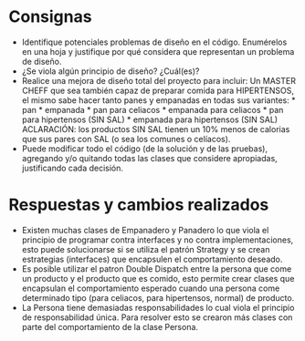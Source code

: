 # Consignas

* Identifique potenciales problemas de diseño en el código. Enumérelos en una hoja y justifique por qué considera que representan un problema de diseño.
* ¿Se viola algún principio de diseño? ¿Cuál(es)?
* Realice una mejora de diseño total del proyecto para incluir:
 		Un MASTER CHEFF que sea también capaz de preparar comida para HIPERTENSOS, el mismo sabe hacer tanto panes y empanadas en todas sus variantes:
 			* pan
 			* empanada
 			* pan para celiacos
 			* empanada para celiacos
 			* pan para hipertensos (SIN SAL)
 			* empanada para hipertensos (SIN SAL)
		ACLARACIÓN: los productos SIN SAL tienen un 10% menos de calorias que sus pares con SAL (o sea los comunes o celíacos).
* Puede modificar todo el código (de la solución y de las pruebas), agregando y/o quitando todas las clases que considere apropiadas, justificando cada decisión.

# Respuestas y cambios realizados

* Existen muchas clases de Empanadero y Panadero lo que viola el principio de programar contra interfaces y no contra implementaciones, esto puede solucionarse si se utiliza el 
patrón Strategy y se crean estrategias (interfaces) que encapsulen el comportamiento deseado.
* Es posible utilizar el patron Double Dispatch entre la persona que come un producto y el producto que es comido, esto permite crear clases que encapsulan el comportamiento 
esperado cuando una persona come determinado tipo (para celiacos, para hipertensos, normal) de producto.
* La Persona tiene demasiadas responsabilidades lo cual viola el principio de responsabilidad única. Para resolver esto se crearon más clases con parte del comportamiento de 
la clase Persona.

